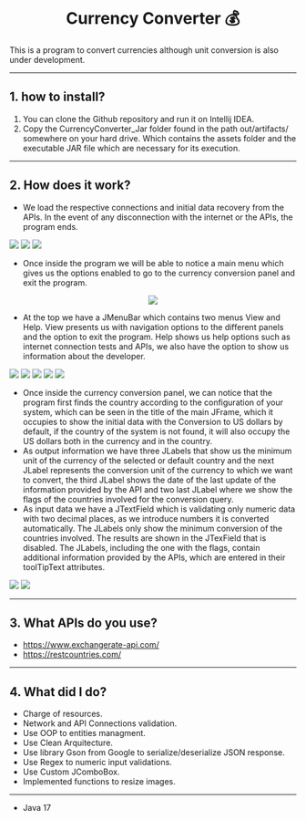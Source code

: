 <h1 align="center">Currency Converter 💰</h1>


This is a program to convert currencies although unit conversion is also under development.

---

<h2>1. how to install?</h2>

1. You can clone the Github repository and run it on Intellij IDEA.
2. Copy the CurrencyConverter_Jar folder found in the path out/artifacts/ somewhere on your hard drive. Which contains the assets folder and the executable JAR file which are necessary for its execution.

---

<h2>2. How does it work?</h2>

- We load the respective connections and initial data recovery from the APIs. In the event of any disconnection with the internet or the APIs, the program ends.

<p>
<img src="./assets/readme/img1.png"/>
<img src="./assets/readme/img2.png"/>
<img src="./assets/readme/img3.png"/>
</p>

- Once inside the program we will be able to notice a main menu which gives us the options enabled to go to the currency conversion panel and exit the program.

<p align="center">
<img src="./assets/readme/img4.png"/>
</p>

- At the top we have a JMenuBar which contains two menus View and Help. View presents us with navigation options to the different panels and the option to exit the program. Help shows us help options such as internet connection tests and APIs, we also have the option to show us information about the developer.

<p>
<img src="./assets/readme/img5.png"/>
<img src="./assets/readme/img6.png"/>
<img src="./assets/readme/img10.png"/>
<img src="./assets/readme/img11.png"/>
<img src="./assets/readme/img9.png"/>
</p>

- Once inside the currency conversion panel, we can notice that the program first finds the country according to the configuration of your system, which can be seen in the title of the main JFrame, which it occupies to show the initial data with the Conversion to US dollars by default, if the country of the system is not found, it will also occupy the US dollars both in the currency and in the country.
- As output information we have three JLabels that show us the minimum unit of the currency of the selected or default country and the next JLabel represents the conversion unit of the currency to which we want to convert, the third JLabel shows the date of the last update of the information provided by the API and two last JLabel where we show the flags of the countries involved for the conversion query.
- As input data we have a JTextField which is validating only numeric data with two decimal places, as we introduce numbers it is converted automatically. The JLabels only show the minimum conversion of the countries involved. The results are shown in the JTexField that is disabled. The JLabels, including the one with the flags, contain additional information provided by the APIs, which are entered in their toolTipText attributes.

<p>
<img src="./assets/readme/img7.png"/>
<img src="./assets/readme/img8.png"/>
</p>

---

<h2>3. What APIs do you use?</h2>

- https://www.exchangerate-api.com/
- https://restcountries.com/

---

<h2>4. What did I do?</h2>

- Charge of resources.
- Network and API Connections validation.
- Use OOP to entities managment.
- Use Clean Arquitecture.
- Use library Gson from Google to serialize/deserialize JSON response.
- Use Regex to numeric input validations.
- Use Custom JComboBox.
- Implemented functions to resize images.

---

- Java 17
